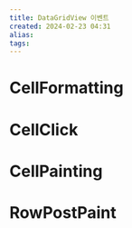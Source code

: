 ```yaml
---
title: DataGridView 이벤트
created: 2024-02-23 04:31
alias:
tags:
---
```

# CellFormatting

# CellClick

# CellPainting

# RowPostPaint


